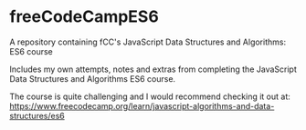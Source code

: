 # freeCodeCampES6

A repository containing fCC's JavaScript Data Structures and Algorithms: ES6 course

Includes my own attempts, notes and extras from completing the JavaScript Data Structures and Algorithms ES6 course.

The course is quite challenging and I would recommend checking it out at: https://www.freecodecamp.org/learn/javascript-algorithms-and-data-structures/es6
